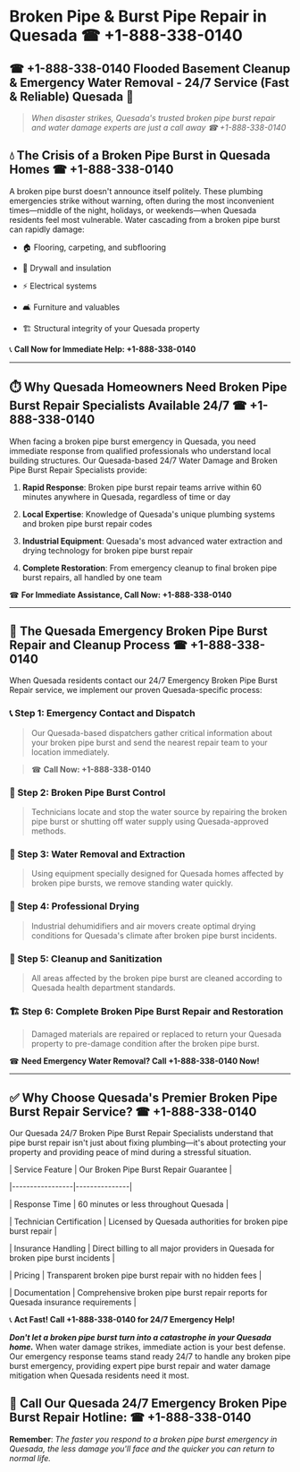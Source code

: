 # Broken Pipe & Burst Pipe Repair in Quesada ☎ +1-888-338-0140  
## ☎ +1-888-338-0140 Flooded Basement Cleanup & Emergency Water Removal - 24/7 Service (Fast & Reliable) Quesada 🚨  

> *When disaster strikes, Quesada's trusted broken pipe burst repair and water damage experts are just a call away ☎ +1-888-338-0140*  

## 💧 The Crisis of a Broken Pipe Burst in Quesada Homes ☎ +1-888-338-0140  

A broken pipe burst doesn't announce itself politely. These plumbing emergencies strike without warning, often during the most inconvenient times—middle of the night, holidays, or weekends—when Quesada residents feel most vulnerable. Water cascading from a broken pipe burst can rapidly damage:  

* 🏠 Flooring, carpeting, and subflooring  
* 🧱 Drywall and insulation  
* ⚡ Electrical systems  
* 🛋️ Furniture and valuables  
* 🏗️ Structural integrity of your Quesada property  

📞 **Call Now for Immediate Help: +1-888-338-0140**  

---  

## ⏱️ Why Quesada Homeowners Need Broken Pipe Burst Repair Specialists Available 24/7 ☎ +1-888-338-0140  

When facing a broken pipe burst emergency in Quesada, you need immediate response from qualified professionals who understand local building structures. Our Quesada-based 24/7 Water Damage and Broken Pipe Burst Repair Specialists provide:  

1. **Rapid Response**: Broken pipe burst repair teams arrive within 60 minutes anywhere in Quesada, regardless of time or day  
2. **Local Expertise**: Knowledge of Quesada's unique plumbing systems and broken pipe burst repair codes  
3. **Industrial Equipment**: Quesada's most advanced water extraction and drying technology for broken pipe burst repair  
4. **Complete Restoration**: From emergency cleanup to final broken pipe burst repairs, all handled by one team  

☎ **For Immediate Assistance, Call Now: +1-888-338-0140**  

---  

## 🔧 The Quesada Emergency Broken Pipe Burst Repair and Cleanup Process ☎ +1-888-338-0140  

When Quesada residents contact our 24/7 Emergency Broken Pipe Burst Repair service, we implement our proven Quesada-specific process:  

### 📞 Step 1: Emergency Contact and Dispatch  
> Our Quesada-based dispatchers gather critical information about your broken pipe burst and send the nearest repair team to your location immediately.  
> ☎ **Call Now: +1-888-338-0140**  

### 🚿 Step 2: Broken Pipe Burst Control  
> Technicians locate and stop the water source by repairing the broken pipe burst or shutting off water supply using Quesada-approved methods.  

### 🌊 Step 3: Water Removal and Extraction  
> Using equipment specially designed for Quesada homes affected by broken pipe bursts, we remove standing water quickly.  

### 💨 Step 4: Professional Drying  
> Industrial dehumidifiers and air movers create optimal drying conditions for Quesada's climate after broken pipe burst incidents.  

### 🧼 Step 5: Cleanup and Sanitization  
> All areas affected by the broken pipe burst are cleaned according to Quesada health department standards.  

### 🏗️ Step 6: Complete Broken Pipe Burst Repair and Restoration  
> Damaged materials are repaired or replaced to return your Quesada property to pre-damage condition after the broken pipe burst.  

☎ **Need Emergency Water Removal? Call +1-888-338-0140 Now!**  

---  

## ✅ Why Choose Quesada's Premier Broken Pipe Burst Repair Service? ☎ +1-888-338-0140  

Our Quesada 24/7 Broken Pipe Burst Repair Specialists understand that pipe burst repair isn't just about fixing plumbing—it's about protecting your property and providing peace of mind during a stressful situation.  

| Service Feature | Our Broken Pipe Burst Repair Guarantee |  
|-----------------|---------------|  
| Response Time | 60 minutes or less throughout Quesada |  
| Technician Certification | Licensed by Quesada authorities for broken pipe burst repair |  
| Insurance Handling | Direct billing to all major providers in Quesada for broken pipe burst incidents |  
| Pricing | Transparent broken pipe burst repair with no hidden fees |  
| Documentation | Comprehensive broken pipe burst repair reports for Quesada insurance requirements |  

📞 **Act Fast! Call +1-888-338-0140 for 24/7 Emergency Help!**  

***Don't let a broken pipe burst turn into a catastrophe in your Quesada home.*** When water damage strikes, immediate action is your best defense. Our emergency response teams stand ready 24/7 to handle any broken pipe burst emergency, providing expert pipe burst repair and water damage mitigation when Quesada residents need it most.  

## 📱 Call Our Quesada 24/7 Emergency Broken Pipe Burst Repair Hotline: ☎ +1-888-338-0140  

**Remember**: *The faster you respond to a broken pipe burst emergency in Quesada, the less damage you'll face and the quicker you can return to normal life.*